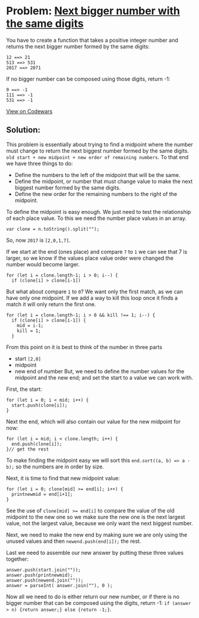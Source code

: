 # Problem: [Next bigger number with the same digits](https://www.codewars.com/kata/55983863da40caa2c900004e)

You have to create a function that takes a positive integer number and returns the next bigger number formed by the same digits:
```
12 ==> 21
513 ==> 531
2017 ==> 2071
```
If no bigger number can be composed using those digits, return -1:
```
9 ==> -1
111 ==> -1
531 ==> -1
```
[View on Codewars](https://www.codewars.com/kata/55983863da40caa2c900004e)

## Solution:

This problem is essentially about trying to find a midpoint where the number must change to return the next biggest number formed by the same digits. ```old start + new midpoint + new order of remaining numbers```.
To that end we have three things to do:
* Define the numbers to the left of the midpoint that will be the same.
* Define the midpoint, or number that must change value to make the next biggest number formed by the same digits.
* Define the new order for the remaining numbers to the right of the midpoint.

To define the midpoint is easy enough. We just need to test the relationship of each place value. To this we need the number place values in an array.
```
var clone = n.toString().split("");
```
So, now ```2017``` is ```[2,0,1,7]```.

If we start at the end (ones place) and compare ```7``` to ```1``` we can see that 7 is larger, so we know if the values place value order were changed the number would become larger.
```
for (let i = clone.length-1; i > 0; i--) {
  if (clone[i] > clone[i-1])
```
But what about compare ```1``` to ```0```? We want only the first match, as we can have only one midpoint. If we add a way to kill this loop once it finds a match it will only return the first one.
```
for (let i = clone.length-1; i > 0 && kill !== 1; i--) {
  if (clone[i] > clone[i-1]) {
    mid = i-1;
    kill = 1;
  }
```
From this point on it is best to think of the number in three parts
* start ```[2,0]```
* midpoint
* new end of number
But, we need to define the number values for the midpoint and the new end; and set the start to a value we can work with.

First, the start:
```
for (let i = 0; i < mid; i++) {
  start.push(clone[i]);
}
```

Next the end, which will also contain our value for the new midpoint for now:
```
for (let i = mid; i < clone.length; i++) {
  end.push(clone[i]);
}// get the rest
```
To make finding the midpoint easy we will sort this ```end.sort((a, b) => a - b);``` so the numbers are in order by size.

Next, it is time to find that new midpoint value:
```
for (let i = 0; clone[mid] >= end[i]; i++) {
  printnewmid = end[i+1];
}
```
See the use of ```clone[mid] >= end[i]``` to compare the value of the old midpoint to the new one so we make sure the new one is the next largest value, not the largest value, because we only want the next biggest number.

Next, we need to make the new end by making sure we are only using the unused values and then ```newend.push(end[i]);``` the rest.

Last we need to assemble our new answer by putting these three values together:
```
answer.push(start.join(""));
answer.push(printnewmid);
answer.push(newend.join(""));
answer = parseInt( answer.join(""), 0 );
```

Now all we need to do is either return our new number, or if there is no bigger number that can be composed using the digits, return -1: ```if (answer > n) {return answer;} else {return -1;}```.
